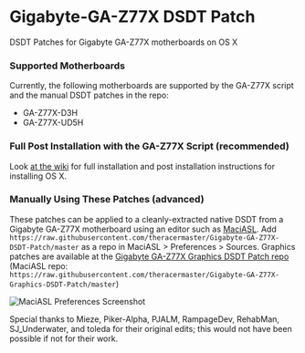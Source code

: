 # Gigabyte-GA-Z77X DSDT Patch

DSDT Patches for Gigabyte GA-Z77X motherboards on OS X

### Supported Motherboards
Currently, the following motherboards are supported by the GA-Z77X script and the manual DSDT patches in the repo:
- GA-Z77X-D3H
- GA-Z77X-UD5H

### Full Post Installation with the GA-Z77X Script (recommended)
Look [at the wiki](https://github.com/theracermaster/Gigabyte-GA-Z77X-DSDT-Patch/wiki) for full installation and post installation instructions for installing OS X.

### Manually Using These Patches (advanced)
These patches can be applied to a cleanly-extracted native DSDT from a Gigabyte GA-Z77X motherboard using an editor such as [MaciASL](http://maciasl.sourceforge.net). Add `https://raw.githubusercontent.com/theracermaster/Gigabyte-GA-Z77X-DSDT-Patch/master` as a repo in MaciASL > Preferences > Sources. Graphics patches are available at the [Gigabyte GA-Z77X Graphics DSDT Patch repo](https://github.com/theracermaster/Gigabyte-GA-Z77X-Graphics-DSDT-Patch) (MaciASL repo: `https://raw.githubusercontent.com/theracermaster/Gigabyte-GA-Z77X-Graphics-DSDT-Patch/master`)

![MaciASL Preferences Screenshot](http://i.imgur.com/7H53wEk.png)

Special thanks to Mieze, Piker-Alpha, PJALM, RampageDev, RehabMan, SJ_Underwater, and toleda for their original edits; this would not have been possible if not for their work.
